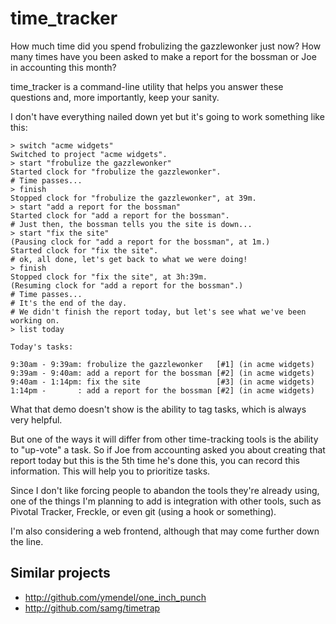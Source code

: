 # time_tracker

How much time did you spend frobulizing the gazzlewonker just now? How many times have you been asked to make a report for the bossman or Joe in accounting this month?

time_tracker is a command-line utility that helps you answer these questions and, more importantly, keep your sanity.

I don't have everything nailed down yet but it's going to work something like this:

    > switch "acme widgets"
    Switched to project "acme widgets".
    > start "frobulize the gazzlewonker"
    Started clock for "frobulize the gazzlewonker".
    # Time passes...
    > finish
    Stopped clock for "frobulize the gazzlewonker", at 39m.
    > start "add a report for the bossman"
    Started clock for "add a report for the bossman".
    # Just then, the bossman tells you the site is down...
    > start "fix the site"
    (Pausing clock for "add a report for the bossman", at 1m.)
    Started clock for "fix the site".
    # ok, all done, let's get back to what we were doing!
    > finish
    Stopped clock for "fix the site", at 3h:39m.
    (Resuming clock for "add a report for the bossman".)
    # Time passes...
    # It's the end of the day. 
    # We didn't finish the report today, but let's see what we've been working on.
    > list today
    
    Today's tasks:
    
    9:30am - 9:39am: frobulize the gazzlewonker   [#1] (in acme widgets)
    9:39am - 9:40am: add a report for the bossman [#2] (in acme widgets)
    9:40am - 1:14pm: fix the site                 [#3] (in acme widgets)
    1:14pm -       : add a report for the bossman [#2] (in acme widgets)
    

What that demo doesn't show is the ability to tag tasks, which is always very helpful.

But one of the ways it will differ from other time-tracking tools is the ability to "up-vote" a task. So if Joe from accounting asked you about creating that report today but this is the 5th time he's done this, you can record this information. This will help you to prioritize tasks.

Since I don't like forcing people to abandon the tools they're already using, one of the things I'm planning to add is integration with other tools, such as Pivotal Tracker, Freckle, or even git (using a hook or something).

I'm also considering a web frontend, although that may come further down the line.

## Similar projects

* <http://github.com/ymendel/one_inch_punch>
* <http://github.com/samg/timetrap>